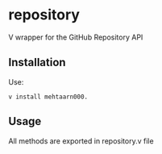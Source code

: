 # repository
V wrapper for the GitHub Repository API

## Installation
Use:

`v install mehtaarn000.`

## Usage
All methods are exported in repository.v file